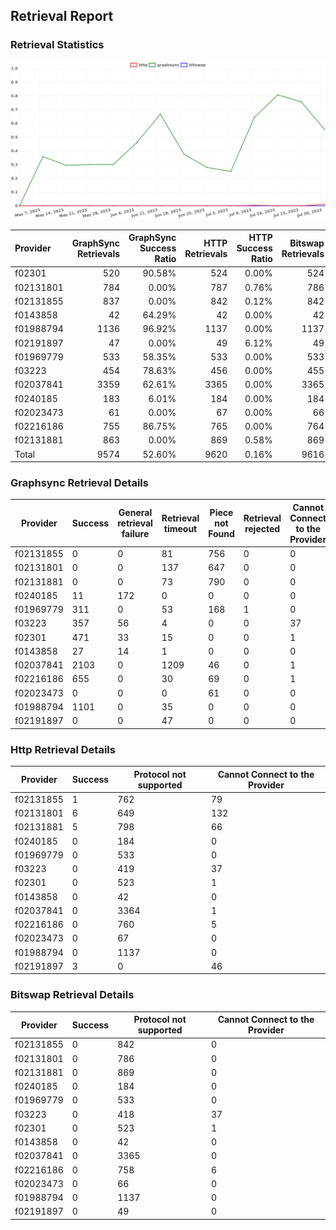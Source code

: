 ## Retrieval Report
### Retrieval Statistics
<img src="https://raw.githubusercontent.com/data-preservation-programs/filplus-checker-assets/main/filecoin-project/filecoin-plus-large-datasets/issues/1685/1691138870053.png"/>

| Provider  | GraphSync Retrievals | GraphSync Success Ratio | HTTP Retrievals | HTTP Success Ratio | Bitswap Retrievals | Bitswap Success Ratio |
| :-------- | -------------------: | ----------------------: | --------------: | -----------------: | -----------------: | --------------------: |
| f02301    |                  520 |                  90.58% |             524 |              0.00% |                524 |                 0.00% |
| f02131801 |                  784 |                   0.00% |             787 |              0.76% |                786 |                 0.00% |
| f02131855 |                  837 |                   0.00% |             842 |              0.12% |                842 |                 0.00% |
| f0143858  |                   42 |                  64.29% |              42 |              0.00% |                 42 |                 0.00% |
| f01988794 |                 1136 |                  96.92% |            1137 |              0.00% |               1137 |                 0.00% |
| f02191897 |                   47 |                   0.00% |              49 |              6.12% |                 49 |                 0.00% |
| f01969779 |                  533 |                  58.35% |             533 |              0.00% |                533 |                 0.00% |
| f03223    |                  454 |                  78.63% |             456 |              0.00% |                455 |                 0.00% |
| f02037841 |                 3359 |                  62.61% |            3365 |              0.00% |               3365 |                 0.00% |
| f0240185  |                  183 |                   6.01% |             184 |              0.00% |                184 |                 0.00% |
| f02023473 |                   61 |                   0.00% |              67 |              0.00% |                 66 |                 0.00% |
| f02216186 |                  755 |                  86.75% |             765 |              0.00% |                764 |                 0.00% |
| f02131881 |                  863 |                   0.00% |             869 |              0.58% |                869 |                 0.00% |
| Total     |                 9574 |                  52.60% |            9620 |              0.16% |               9616 |                 0.00% |

### Graphsync Retrieval Details
| Provider  | Success | General retrieval failure | Retrieval timeout | Piece not Found | Retrieval rejected | Cannot Connect to the Provider |
| --------- | ------- | ------------------------- | ----------------- | --------------- | ------------------ | ------------------------------ |
| f02131855 | 0       | 0                         | 81                | 756             | 0                  | 0                              |
| f02131801 | 0       | 0                         | 137               | 647             | 0                  | 0                              |
| f02131881 | 0       | 0                         | 73                | 790             | 0                  | 0                              |
| f0240185  | 11      | 172                       | 0                 | 0               | 0                  | 0                              |
| f01969779 | 311     | 0                         | 53                | 168             | 1                  | 0                              |
| f03223    | 357     | 56                        | 4                 | 0               | 0                  | 37                             |
| f02301    | 471     | 33                        | 15                | 0               | 0                  | 1                              |
| f0143858  | 27      | 14                        | 1                 | 0               | 0                  | 0                              |
| f02037841 | 2103    | 0                         | 1209              | 46              | 0                  | 1                              |
| f02216186 | 655     | 0                         | 30                | 69              | 0                  | 1                              |
| f02023473 | 0       | 0                         | 0                 | 61              | 0                  | 0                              |
| f01988794 | 1101    | 0                         | 35                | 0               | 0                  | 0                              |
| f02191897 | 0       | 0                         | 47                | 0               | 0                  | 0                              |

### Http Retrieval Details
| Provider  | Success | Protocol not supported | Cannot Connect to the Provider |
| --------- | ------- | ---------------------- | ------------------------------ |
| f02131855 | 1       | 762                    | 79                             |
| f02131801 | 6       | 649                    | 132                            |
| f02131881 | 5       | 798                    | 66                             |
| f0240185  | 0       | 184                    | 0                              |
| f01969779 | 0       | 533                    | 0                              |
| f03223    | 0       | 419                    | 37                             |
| f02301    | 0       | 523                    | 1                              |
| f0143858  | 0       | 42                     | 0                              |
| f02037841 | 0       | 3364                   | 1                              |
| f02216186 | 0       | 760                    | 5                              |
| f02023473 | 0       | 67                     | 0                              |
| f01988794 | 0       | 1137                   | 0                              |
| f02191897 | 3       | 0                      | 46                             |

### Bitswap Retrieval Details
| Provider  | Success | Protocol not supported | Cannot Connect to the Provider |
| --------- | ------- | ---------------------- | ------------------------------ |
| f02131855 | 0       | 842                    | 0                              |
| f02131801 | 0       | 786                    | 0                              |
| f02131881 | 0       | 869                    | 0                              |
| f0240185  | 0       | 184                    | 0                              |
| f01969779 | 0       | 533                    | 0                              |
| f03223    | 0       | 418                    | 37                             |
| f02301    | 0       | 523                    | 1                              |
| f0143858  | 0       | 42                     | 0                              |
| f02037841 | 0       | 3365                   | 0                              |
| f02216186 | 0       | 758                    | 6                              |
| f02023473 | 0       | 66                     | 0                              |
| f01988794 | 0       | 1137                   | 0                              |
| f02191897 | 0       | 49                     | 0                              |
